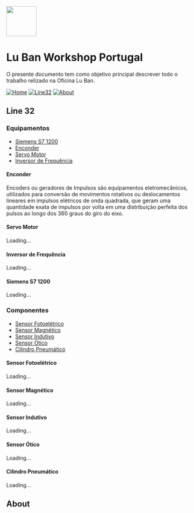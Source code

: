 <img src="https://github.com/LMigu3liPT/Documentation_Luban/blob/main/Grafcets/32_Manual/Imagens_Grafcets/Logo_Luban.png" width="80" />    

# Lu Ban Workshop Portugal

O presente documento tem  como  objetivo  principal  descrever  todo o trabalho relizado na   Oficina   Lu   Ban.

[![Home](https://github.com/luismbarroso/Documentation_Luban/blob/main/Grafcets/32_Manual/Navbar/Home.png)](#Home)
[![Line32](https://github.com/luismbarroso/Documentation_Luban/blob/main/Grafcets/32_Manual/Navbar/Line32.png)](#Line32)
[![About](https://github.com/luismbarroso/Documentation_Luban/blob/main/Grafcets/32_Manual/Navbar/About.png)](#About)

## Line 32

### Equipamentos

  - [Siemens S7 1200](#Siemens-S7-1200) 
  - [Enconder](#enconder)
  - [Servo Motor](#servo-motor)
  - [Inversor de Frequência](#inversor-de-frequência)

#### Enconder
Encoders ou geradores de Impulsos são equipamentos eletromecânicos, utilizados para conversão de movimentos rotativos ou deslocamentos lineares em impulsos elétricos de onda quadrada, que geram uma quantidade exata de impulsos por volta em uma distribuição perfeita dos pulsos ao longo dos 360 graus do giro do eixo.

#### Servo Motor
Loading…
#### Inversor de Frequência
Loading…
#### Siemens S7 1200
Loading…

### Componentes

  - [Sensor Fotoelétrico](#sensor-fotoelétrico)
  - [Sensor Magnético](#sensor-magnético) 
  - [Sensor Indutivo](#sensor-indutivo) 
  - [Sensor Ótico](#sensor-ótico) 
  - [Cilindro Pneumático](#cilindro-pneumático)

#### Sensor Fotoelétrico
Loading…
#### Sensor Magnético
Loading…
#### Sensor Indutivo
Loading…
#### Sensor Ótico
Loading…
#### Cilindro Pneumático
Loading…

## About

